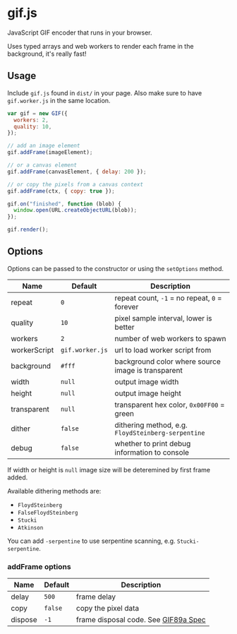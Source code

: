 # gif.js

JavaScript GIF encoder that runs in your browser.

Uses typed arrays and web workers to render each frame in the background, it's really fast!


## Usage

Include `gif.js` found in `dist/` in your page. Also make sure to have `gif.worker.js` in the same location.

```javascript
var gif = new GIF({
  workers: 2,
  quality: 10,
});

// add an image element
gif.addFrame(imageElement);

// or a canvas element
gif.addFrame(canvasElement, { delay: 200 });

// or copy the pixels from a canvas context
gif.addFrame(ctx, { copy: true });

gif.on("finished", function (blob) {
  window.open(URL.createObjectURL(blob));
});

gif.render();
```

## Options

Options can be passed to the constructor or using the `setOptions` method.

| Name         | Default         | Description                                        |
| ------------ | --------------- | -------------------------------------------------- |
| repeat       | `0`             | repeat count, `-1` = no repeat, `0` = forever      |
| quality      | `10`            | pixel sample interval, lower is better             |
| workers      | `2`             | number of web workers to spawn                     |
| workerScript | `gif.worker.js` | url to load worker script from                     |
| background   | `#fff`          | background color where source image is transparent |
| width        | `null`          | output image width                                 |
| height       | `null`          | output image height                                |
| transparent  | `null`          | transparent hex color, `0x00FF00` = green          |
| dither       | `false`         | dithering method, e.g. `FloydSteinberg-serpentine` |
| debug        | `false`         | whether to print debug information to console      |

If width or height is `null` image size will be deteremined by first frame added.

Available dithering methods are:

- `FloydSteinberg`
- `FalseFloydSteinberg`
- `Stucki`
- `Atkinson`

You can add `-serpentine` to use serpentine scanning, e.g. `Stucki-serpentine`.

### addFrame options

| Name    | Default | Description                                        |
| ------- | ------- | -------------------------------------------------- |
| delay   | `500`   | frame delay                                        |
| copy    | `false` | copy the pixel data                                |
| dispose | `-1`    | frame disposal code. See [GIF89a Spec][gif89aspec] |

[gif89aspec]: https://www.w3.org/Graphics/GIF/spec-gif89a.txt
